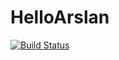 # HelloArslan

[![Build Status](https://travis-ci.org/Vaysman/travis-ci-example.svg?branch=master)](https://travis-ci.org/Vaysman/travis-ci-example)
